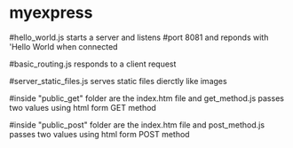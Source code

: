 # myexpress

#hello_world.js starts a server and listens 
#port 8081 and reponds with 'Hello World when connected

#basic_routing.js responds to a client request

#server_static_files.js serves static files dierctly like images

#inside "public_get" folder are the index.htm file and get_method.js passes two values using html form GET method

#inside "public_post" folder are the index.htm file and post_method.js passes two values using html form POST method
